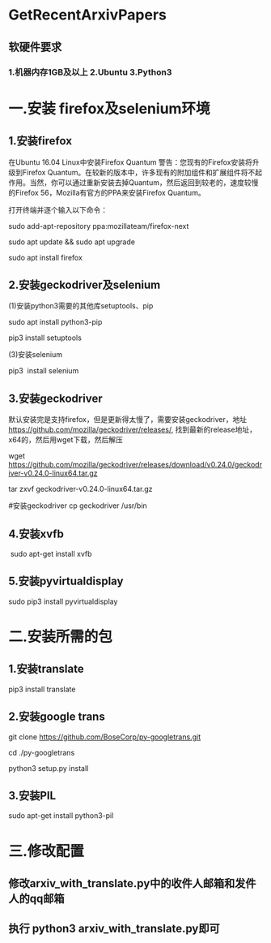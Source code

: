 # GetRecentArxivPapers 

## 软硬件要求

### 1.机器内存1GB及以上  2.Ubuntu  3.Python3

# 一.安装 firefox及selenium环境

## 1.安装firefox 

在Ubuntu 16.04 Linux中安装Firefox Quantum 警告：您现有的Firefox安装将升级到Firefox Quantum。在较新的版本中，许多现有的附加组件和扩展组件将不起作用。当然，你可以通过重新安装去掉Quantum，然后返回到较老的，速度较慢的Firefox 56，Mozilla有官方的PPA来安装Firefox Quantum。

打开终端并逐个输入以下命令：

sudo add-apt-repository ppa:mozillateam/firefox-next

sudo apt update && sudo apt upgrade

sudo apt install firefox

## 2.安装geckodriver及selenium

(1)安装python3需要的其他库setuptools、pip

sudo apt install python3-pip

pip3 install setuptools


(3)安装selenium

 pip3  install selenium

## 3.安装geckodriver

默认安装完是支持firefox，但是更新得太慢了，需要安装geckodriver，地址 https://github.com/mozilla/geckodriver/releases/, 找到最新的release地址，x64的，然后用wget下载，然后解压

wget https://github.com/mozilla/geckodriver/releases/download/v0.24.0/geckodriver-v0.24.0-linux64.tar.gz

tar zxvf geckodriver-v0.24.0-linux64.tar.gz

#安装geckodriver
cp geckodriver /usr/bin

## 4.安装xvfb

 sudo apt-get install xvfb

## 5.安装pyvirtualdisplay

sudo pip3 install pyvirtualdisplay

# 二.安装所需的包

## 1.安装translate

pip3 install translate

## 2.安装google trans

git clone https://github.com/BoseCorp/py-googletrans.git

cd ./py-googletrans

python3 setup.py install

## 3.安装PIL

sudo apt-get install python3-pil

# 三.修改配置

## 修改arxiv_with_translate.py中的收件人邮箱和发件人的qq邮箱

## 执行 python3 arxiv_with_translate.py即可



